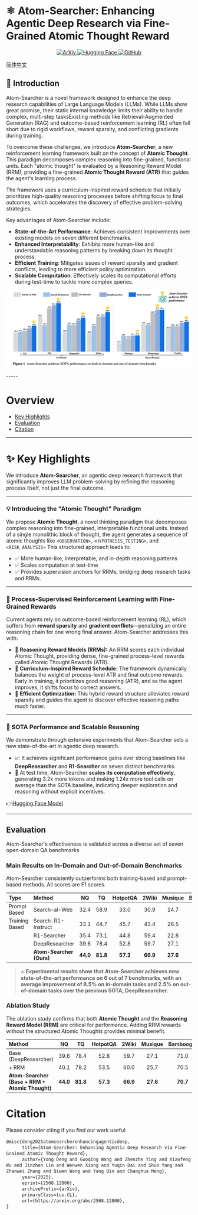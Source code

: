 # ⚛️ Atom-Searcher: Enhancing Agentic Deep Research via Fine-Grained Atomic Thought Reward

<p align="center">
<a href="https://arxiv.org/abs/2508.12800" target="_blank">
<img src="https://img.shields.io/badge/arXiv-2508.12800-b31b1b.svg?style=for-the-badge" alt="ArXiv">
</a>
<a href="https://huggingface.co/dikw/Atom-Searcher" target="_blank">
<img src="https://img.shields.io/badge/%F0%9F%A4%97%20Hugging%20Face-Models-yellow?style=for-the-badge" alt="Hugging Face">
</a>
<a href="https://github.com/antgroup/Research-Venus" target="_blank">
<img src="https://img.shields.io/badge/GitHub-Repo-blue?style=for-the-badge&logo=github" alt="GitHub">
</a>
</p>

[简体中文](README_CN.md)



## 📖 Introduction

Atom-Searcher is a novel framework designed to enhance the deep research capabilities of Large Language Models (LLMs). While LLMs show great promise, their static internal knowledge limits their ability to handle complex, multi-step tasksExisting methods like Retrieval-Augmented Generation (RAG) and outcome-based reinforcement learning (RL) often fall short due to rigid workflows, reward sparsity, and conflicting gradients during training.

To overcome these challenges, we introduce **Atom-Searcher**, a new reinforcement learning framework built on the concept of **Atomic Thought**. This paradigm decomposes complex reasoning into fine-grained, functional units. Each "atomic thought" is evaluated by a Reasoning Reward Model (RRM), providing a fine-grained **Atomic Thought Reward (ATR)** that guides the agent's learning process.

The framework uses a curriculum-inspired reward schedule that initially prioritizes high-quality reasoning processes before shifting focus to final outcomes, which accelerates the discovery of effective problem-solving strategies.

Key advantages of Atom-Searcher include:
* **State-of-the-Art Performance**: Achieves consistent improvements over existing models on seven different benchmarks.
* **Enhanced Interpretability**: Exhibits more human-like and understandable reasoning patterns by breaking down its thought process.
* **Efficient Training**: Mitigates issues of reward sparsity and gradient conflicts, leading to more efficient policy optimization.
* **Scalable Computation**: Effectively scales its computational efforts during test-time to tackle more complex queries.

<p align="center">
<img src="png/sota_results.png" alt="Atom-Searcher SOTA Performance"/>
</p>
-----

# Overview

  * [Key Highlights](https://www.google.com/search?q=%23key-highlights)
  * [Evaluation](https://www.google.com/search?q=%23evaluation)
  * [Citation](https://www.google.com/search?q=%23citation)

-----

# ✨ Key Highlights

We introduce **Atom-Searcher**, an agentic deep research framework that significantly improves LLM problem-solving by refining the reasoning process itself, not just the final outcome.

-----

### 💡 Introducing the "Atomic Thought" Paradigm

We propose **Atomic Thought**, a novel thinking paradigm that decomposes complex reasoning into fine-grained, interpretable functional units. Instead of a single monolithic block of thought, the agent generates a sequence of atomic thoughts like `<OBSERVATION>`, `<HYPOTHESIS_TESTING>`, and `<RISK_ANALYSIS>`  This structured approach leads to:

  - ✅ More human-like, interpretable, and in-depth reasoning patterns
  - ✅ Scales computation at test-time
  - ✅ Provides supervision anchors for RRMs, bridging deep research tasks and RRMs.


-----

### 🎯 Process-Supervised Reinforcement Learning with Fine-Grained Rewards

Current agents rely on outcome-based reinforcement learning (RL), which suffers from **reward sparsity** and **gradient conflicts**—penalizing an entire reasoning chain for one wrong final answer. Atom-Searcher addresses this with:

  - 🔹 **Reasoning Reward Models (RRMs):** An RRM scores each individual Atomic Thought, providing dense, fine-grained process-level rewards called Atomic Thought Rewards (ATR).
  - 🔹 **Curriculum-Inspired Reward Schedule:** The framework dynamically balances the weight of process-level ATR and final outcome rewards. Early in training, it prioritizes good reasoning (ATR), and as the agent improves, it shifts focus to correct answers.
  - 🔹 **Efficient Optimization:** This hybrid reward structure alleviates reward sparsity and guides the agent to discover effective reasoning paths much faster.

-----

### 🚀 SOTA Performance and Scalable Reasoning

We demonstrate through extensive experiments that Atom-Searcher sets a new state-of-the-art in agentic deep research.

  - 📈 It achieves significant performance gains over strong baselines like **DeepResearcher** and **R1-Searcher** on seven distinct benchmarks.
  - 🧠 At test time, Atom-Searcher **scales its computation effectively**, generating 3.2x more tokens and making 1.24x more tool calls on average than the SOTA baseline, indicating deeper exploration and reasoning without explicit incentives.

👉[Hugging Face Model](https://huggingface.co/dikw/Atom-Searcher)

-----




## Evaluation

Atom-Searcher's effectiveness is validated across a diverse set of seven open-domain QA benchmarks

### Main Results on In-Domain and Out-of-Domain Benchmarks

Atom-Searcher consistently outperforms both training-based and prompt-based methods. All scores are F1 scores.

| **Type** | **Method** | **NQ** | **TQ** | **HotpotQA** | **2Wiki** | **Musique** | **Bamboogle** | **PopQA** |
| :--- | :--- | :---: | :---: | :---: | :---: | :---: | :---: | :---: |
| Prompt Based | Search-al-Web | 32.4 | 58.9 | 33.0 | 30.9 | 14.7 | 46.6 | 38.3 |
| Training Based | Search-R1-Instruct | 33.1 | 44.7 | 45.7 | 43.4 | 26.5 | 45.0 | 43.0 |
| | R1-Searcher | 35.4 | 73.1 | 44.8 | 59.4 | 22.8 | 64.8 | 42.7 |
| | DeepResearcher | 39.6 | 78.4 | 52.8 | 59.7 | 27.1 | **71.0** | 48.5 |
| | **Atom-Searcher (Ours)** | **44.0** | **81.8** | **57.3** | **66.9** | **27.6** | 70.7 | **50.3** |

> 🔝 **Experimental results show that Atom-Searcher achieves new state-of-the-art performance on 6 out of 7 benchmarks, with an average improvement of 8.5% on in-domain tasks and 2.5% on out-of-domain tasks over the previous SOTA, DeepResearcher.**

### Ablation Study

The ablation study confirms that both **Atomic Thought** and the **Reasoning Reward Model (RRM)** are critical for performance. Adding RRM rewards without the structured Atomic Thoughts provides minimal benefit.

| **Method** | **NQ** | **TQ** | **HotpotQA** | **2Wiki** | **Musique** | **Bamboogle** | **PopQA** |
| :--- | :---: | :---: | :---: | :---: | :---: | :---: | :---: |
| Base (DeepResearcher) | 39.6 | 78.4 | 52.8 | 59.7 | 27.1 | 71.0 | 48.5 |
| + RRM | 40.1 | 78.2 | 53.5 | 60.0 | 25.7 | 70.5 | 48.8 |
| **Atom-Searcher (Base + RRM + Atomic Thought)** | **44.0** | **81.8** | **57.3** | **66.9** | **27.6** | **70.7** | **50.3** |

# Citation

Please consider citing if you find our work useful:

```plain
@misc{deng2025atomsearcherenhancingagenticdeep,
      title={Atom-Searcher: Enhancing Agentic Deep Research via Fine-Grained Atomic Thought Reward}, 
      author={Yong Deng and Guoqing Wang and Zhenzhe Ying and Xiaofeng Wu and Jinzhen Lin and Wenwen Xiong and Yuqin Dai and Shuo Yang and Zhanwei Zhang and Qiwen Wang and Yang Qin and Changhua Meng},
      year={2025},
      eprint={2508.12800},
      archivePrefix={arXiv},
      primaryClass={cs.CL},
      url={https://arxiv.org/abs/2508.12800}, 
}
```